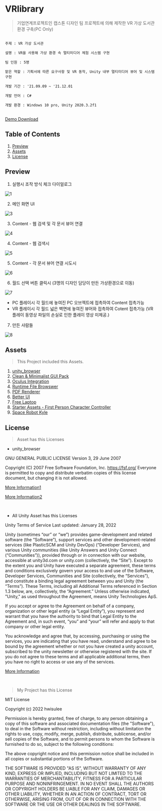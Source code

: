 # VRlibrary
>기업연계프로젝트인 캡스톤 디자인 팀 프로젝트에 의해 제작한 VR 가상 도서관 환경 구축(PC Only)

<pre>
<code>
주제 : VR 가상 도서관</br>
설명 : VR을 사용해 가상 환경 속 멀티미디어 체험 시스템 구현</br>
팀 인원 : 5명</br>
맡은 역할 : 기획서에 따른 요구사항 및 VR 동작, Unity 내부 멀티미디어 뷰어 및 시스템 구현</br>
개발 기간 : '21.09.09 ~ '21.12.01</br>
개발 언어 : C#</br>
개발 환경 : Windows 10 pro, Unity 2020.3.2f1
</code>
</pre>

[Demo Download](https://drive.google.com/file/d/1QBl6_fYThlSQgi4UvD8zUrjZm593Ac30/view?usp=sharing)

## Table of Contents
1. [Preview](#preview)
2. [Assets](#assets)
3. [License](#license)

<h2 id="preview">Preview</h2>

1. 실행시 조작 방식 체크 다이얼로그

![1](https://user-images.githubusercontent.com/62528282/169640669-d232f958-175a-4af3-a60f-44272462ee64.JPG)

2. 메인 화면 UI

![3](https://user-images.githubusercontent.com/62528282/169640673-ab8b6aa8-967a-4342-b172-4fd1e26ce626.JPG)

3. Content - 웹 검색 및 각 문서 뷰어 연결

![4](https://user-images.githubusercontent.com/62528282/169640675-8090724d-abe8-4fc4-aa9f-e8a3704dbc38.JPG)

4. Content - 웹 검색시

![5](https://user-images.githubusercontent.com/62528282/169640676-b7bdbf86-4c63-4363-b16f-adfb70f053da.JPG)

5. Content - 각 문서 뷰어 연결 시도시

![6](https://user-images.githubusercontent.com/62528282/169640678-f72574c7-7989-4793-97e7-7a42863098e9.JPG)

6. 월드 선택 버튼 클릭시 (3명의 디자인 담당이 만든 가상환경으로 이동)

![7](https://user-images.githubusercontent.com/62528282/169640679-406b9283-f967-41ea-8c7d-efe9820cfe45.JPG)

- PC 플레이시 각 월드에 놓여진 PC 오브젝트에 접촉하여 Content 접촉가능
- VR 플레이시 각 월드 넓은 벽면에 놓여진 뷰어와 접촉하여 Cotent 접촉가능
(VR 플레이 동영상 파일의 손실로 인한 플레이 영상 미제공.)

7. 만든 사람들

![8](https://user-images.githubusercontent.com/62528282/169640680-cf797531-5970-4309-bd85-92a5db8c2ad0.JPG)

<h2 id="assets">Assets</h2>

>This Project included this Assets.

1. [unity_browser](https://github.com/tunerok/unity_browser)
2. [Clean & Minimalist GUI Pack](https://assetstore.unity.com/packages/2d/gui/clean-minimalist-gui-pack-75123)
3. [Oculus Integration](https://assetstore.unity.com/packages/tools/integration/oculus-integration-82022)
4. [Runtime File Browswer](https://assetstore.unity.com/packages/tools/gui/runtime-file-browser-113006)
5. [PDF Renderer](https://assetstore.unity.com/packages/tools/gui/pdf-renderer-32815)
6. [Better UI](https://assetstore.unity.com/packages/tools/gui/better-ui-79031)
7. [Free Laptop](https://assetstore.unity.com/packages/3d/props/electronics/free-laptop-90315)
8. [Starter Assets - First Person Character Controller](https://assetstore.unity.com/packages/essentials/starter-assets-first-person-character-controller-196525)
9. [Space Robot Kyle](https://assetstore.unity.com/packages/3d/characters/robots/space-robot-kyle-4696)

<h2 id="license">License</h2>

>Asset has this Licenses

- unity_browser

GNU GENERAL PUBLIC LICENSE
Version 3, 29 June 2007

Copyright (C) 2007 Free Software Foundation, Inc. <https://fsf.org/>
Everyone is permitted to copy and distribute verbatim copies
of this license document, but changing it is not allowed.

[More Information1](https://github.com/tunerok/unity_browser)

[More Information2](https://github.com/tunerok/unity_browser/blob/master/LICENSE)

<br>

- All Unity Asset has this Licenses

Unity Terms of Service
Last updated: January 28, 2022

Unity (sometimes “our” or “we”) provides game-development and related software (the “Software”), support services and other development-related services (like PlasticSCM and Unity DevOps) (“Developer Services), and various Unity communities (like Unity Answers and Unity Connect (“Communities”)), provided through or in connection with our website, accessible at unity3d.com or unity.com (collectively, the “Site”). Except to the extent you and Unity have executed a separate agreement, these terms and conditions exclusively govern your access to and use of the Software, Developer Services, Communities and Site (collectively, the “Services”), and constitute a binding legal agreement between you and Unity (the “Terms”).  These Terms, including all Additional Terms referenced in Section 1.3 below, are, collectively, the “Agreement.” Unless otherwise indicated, "Unity," as used throughout the Agreement, means Unity Technologies ApS.

If you accept or agree to the Agreement on behalf of a company, organization or other legal entity (a “Legal Entity”), you represent and warrant that you have the authority to bind that Legal Entity to the Agreement and, in such event, “you” and “your” will refer and apply to that company or other legal entity.

You acknowledge and agree that, by accessing, purchasing or using the services, you are indicating that you have read, understand and agree to be bound by the agreement whether or not you have created a unity account, subscribed to the unity newsletter or otherwise registered with the site. If you do not agree to these terms and all applicable additional terms, then you have no right to access or use any of the services.

[More Information](https://unity3d.com/kr/legal/terms-of-service)

<br>

>My Project has this License

MIT License

Copyright (c) 2022 hwisulee

Permission is hereby granted, free of charge, to any person obtaining a copy
of this software and associated documentation files (the "Software"), to deal
in the Software without restriction, including without limitation the rights
to use, copy, modify, merge, publish, distribute, sublicense, and/or sell
copies of the Software, and to permit persons to whom the Software is
furnished to do so, subject to the following conditions:

The above copyright notice and this permission notice shall be included in all
copies or substantial portions of the Software.

THE SOFTWARE IS PROVIDED "AS IS", WITHOUT WARRANTY OF ANY KIND, EXPRESS OR
IMPLIED, INCLUDING BUT NOT LIMITED TO THE WARRANTIES OF MERCHANTABILITY,
FITNESS FOR A PARTICULAR PURPOSE AND NONINFRINGEMENT. IN NO EVENT SHALL THE
AUTHORS OR COPYRIGHT HOLDERS BE LIABLE FOR ANY CLAIM, DAMAGES OR OTHER
LIABILITY, WHETHER IN AN ACTION OF CONTRACT, TORT OR OTHERWISE, ARISING FROM,
OUT OF OR IN CONNECTION WITH THE SOFTWARE OR THE USE OR OTHER DEALINGS IN THE
SOFTWARE.

